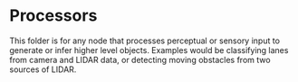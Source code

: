 Processors
================

This folder is for any node that processes perceptual or sensory input to generate or infer higher level objects.  Examples would be classifying lanes from camera and LIDAR data, or detecting moving obstacles from two sources of LIDAR.

